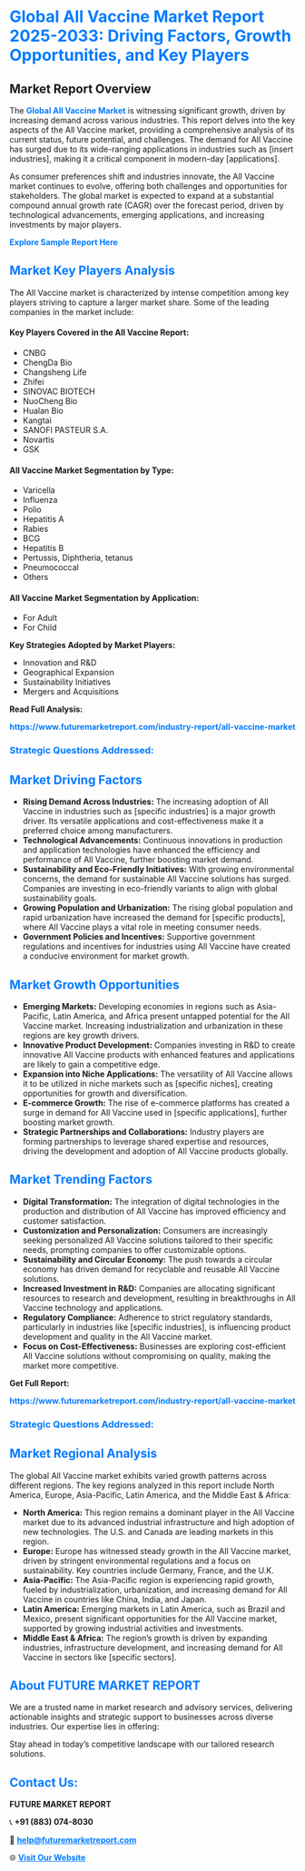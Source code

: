 <h1 style="color: #007BFF;">Global All Vaccine Market Report 2025-2033: Driving Factors, Growth Opportunities, and Key Players</h1>

<section id="overview">
<h2>Market Report Overview</h2>
<p>The <a href="https://www.futuremarketreport.com/industry-report/all-vaccine-market" style="color: #007BFF; text-decoration: none;"><strong>Global All Vaccine Market</strong></a> is witnessing significant growth, driven by increasing demand across various industries. This report delves into the key aspects of the All Vaccine market, providing a comprehensive analysis of its current status, future potential, and challenges. The demand for All Vaccine has surged due to its wide-ranging applications in industries such as [insert industries], making it a critical component in modern-day [applications].</p>
<p>As consumer preferences shift and industries innovate, the All Vaccine market continues to evolve, offering both challenges and opportunities for stakeholders. The global market is expected to expand at a substantial compound annual growth rate (CAGR) over the forecast period, driven by technological advancements, emerging applications, and increasing investments by major players.</p>
</section>

<section id="overview">
<p><a href="https://www.futuremarketreport.com/request-sample/reportId=96646" style="color: #007BFF; text-decoration: none;"><strong>Explore Sample Report Here</strong></a></p>
</section>

<section id="key-players">
<h2 style="color: #007BFF;">Market Key Players Analysis</h2>
<p>The All Vaccine market is characterized by intense competition among key players striving to capture a larger market share. Some of the leading companies in the market include:</p>
<h4>Key Players Covered in the All Vaccine Report:</h4>
<ul><li>CNBG</li><li>ChengDa Bio</li><li>Changsheng Life</li><li>Zhifei</li><li>SINOVAC BIOTECH</li><li>NuoCheng Bio</li><li>Hualan Bio</li><li>Kangtai</li><li>SANOFI PASTEUR S.A.</li><li>Novartis</li><li>GSK</li></ul>
<h4>All Vaccine Market Segmentation by Type:</h4>
<ul><li>Varicella</li><li>Influenza</li><li>Polio</li><li>Hepatitis A</li><li>Rabies</li><li>BCG</li><li>Hepatitis B</li><li>Pertussis, Diphtheria, tetanus</li><li>Pneumococcal</li><li>Others</li></ul>

<h4>All Vaccine Market Segmentation by Application:</h4>
<ul><li>For Adult</li><li>For Child</li></ul>
<p><strong>Key Strategies Adopted by Market Players:</strong></p>
<ul>
<li>Innovation and R&D</li>
<li>Geographical Expansion</li>
<li>Sustainability Initiatives</li>
<li>Mergers and Acquisitions</li>
</ul>
</section>

<section>
<p><strong>Read Full Analysis: </strong></p><a href="https://www.futuremarketreport.com/industry-report/all-vaccine-market" style="color: #007BFF; text-decoration: none;"><strong>https://www.futuremarketreport.com/industry-report/all-vaccine-market</strong></a>
<h3 style="color: #007BFF;">Strategic Questions Addressed:</h3>
</section>

<section id="driving-factors">
<h2 style="color: #007BFF;">Market Driving Factors</h2>
<ul>
<li><strong>Rising Demand Across Industries:</strong> The increasing adoption of All Vaccine in industries such as [specific industries] is a major growth driver. Its versatile applications and cost-effectiveness make it a preferred choice among manufacturers.</li>
<li><strong>Technological Advancements:</strong> Continuous innovations in production and application technologies have enhanced the efficiency and performance of All Vaccine, further boosting market demand.</li>
<li><strong>Sustainability and Eco-Friendly Initiatives:</strong> With growing environmental concerns, the demand for sustainable All Vaccine solutions has surged. Companies are investing in eco-friendly variants to align with global sustainability goals.</li>
<li><strong>Growing Population and Urbanization:</strong> The rising global population and rapid urbanization have increased the demand for [specific products], where All Vaccine plays a vital role in meeting consumer needs.</li>
<li><strong>Government Policies and Incentives:</strong> Supportive government regulations and incentives for industries using All Vaccine have created a conducive environment for market growth.</li>
</ul>
</section>

<section id="growth-opportunities">
<h2 style="color: #007BFF;">Market Growth Opportunities</h2>
<ul>
<li><strong>Emerging Markets:</strong> Developing economies in regions such as Asia-Pacific, Latin America, and Africa present untapped potential for the All Vaccine market. Increasing industrialization and urbanization in these regions are key growth drivers.</li>
<li><strong>Innovative Product Development:</strong> Companies investing in R&D to create innovative All Vaccine products with enhanced features and applications are likely to gain a competitive edge.</li>
<li><strong>Expansion into Niche Applications:</strong> The versatility of All Vaccine allows it to be utilized in niche markets such as [specific niches], creating opportunities for growth and diversification.</li>
<li><strong>E-commerce Growth:</strong> The rise of e-commerce platforms has created a surge in demand for All Vaccine used in [specific applications], further boosting market growth.</li>
<li><strong>Strategic Partnerships and Collaborations:</strong> Industry players are forming partnerships to leverage shared expertise and resources, driving the development and adoption of All Vaccine products globally.</li>
</ul>
</section>

<section id="trending-factors">
<h2 style="color: #007BFF;">Market Trending Factors</h2>
<ul>
<li><strong>Digital Transformation:</strong> The integration of digital technologies in the production and distribution of All Vaccine has improved efficiency and customer satisfaction.</li>
<li><strong>Customization and Personalization:</strong> Consumers are increasingly seeking personalized All Vaccine solutions tailored to their specific needs, prompting companies to offer customizable options.</li>
<li><strong>Sustainability and Circular Economy:</strong> The push towards a circular economy has driven demand for recyclable and reusable All Vaccine solutions.</li>
<li><strong>Increased Investment in R&D:</strong> Companies are allocating significant resources to research and development, resulting in breakthroughs in All Vaccine technology and applications.</li>
<li><strong>Regulatory Compliance:</strong> Adherence to strict regulatory standards, particularly in industries like [specific industries], is influencing product development and quality in the All Vaccine market.</li>
<li><strong>Focus on Cost-Effectiveness:</strong> Businesses are exploring cost-efficient All Vaccine solutions without compromising on quality, making the market more competitive.</li>
</ul>
</section>

<section>
<p><strong>Get Full Report: </strong></p><a href="https://www.futuremarketreport.com/industry-report/all-vaccine-market" style="color: #007BFF; text-decoration: none;"><strong>https://www.futuremarketreport.com/industry-report/all-vaccine-market</strong></a>
<h3 style="color: #007BFF;">Strategic Questions Addressed:</h3>
</section>


<section id="regional-analysis">
<h2 style="color: #007BFF;">Market Regional Analysis</h2>
<p>The global All Vaccine market exhibits varied growth patterns across different regions. The key regions analyzed in this report include North America, Europe, Asia-Pacific, Latin America, and the Middle East & Africa:</p>
<ul>
<li><strong>North America:</strong> This region remains a dominant player in the All Vaccine market due to its advanced industrial infrastructure and high adoption of new technologies. The U.S. and Canada are leading markets in this region.</li>
<li><strong>Europe:</strong> Europe has witnessed steady growth in the All Vaccine market, driven by stringent environmental regulations and a focus on sustainability. Key countries include Germany, France, and the U.K.</li>
<li><strong>Asia-Pacific:</strong> The Asia-Pacific region is experiencing rapid growth, fueled by industrialization, urbanization, and increasing demand for All Vaccine in countries like China, India, and Japan.</li>
<li><strong>Latin America:</strong> Emerging markets in Latin America, such as Brazil and Mexico, present significant opportunities for the All Vaccine market, supported by growing industrial activities and investments.</li>
<li><strong>Middle East & Africa:</strong> The region’s growth is driven by expanding industries, infrastructure development, and increasing demand for All Vaccine in sectors like [specific sectors].</li>
</ul>
</section>

<footer>
<h2 style="color: #007BFF;">About FUTURE MARKET REPORT</h2>
<p>We are a trusted name in market research and advisory services, delivering actionable insights and strategic support to businesses across diverse industries. Our expertise lies in offering:</p>

<p>Stay ahead in today’s competitive landscape with our tailored research solutions.</p>

<h2 style="color: #007BFF;">Contact Us:</h2>
<p><strong>FUTURE MARKET REPORT</strong></p>
<p>📞 <strong>+91 (883) 074-8030</strong></p>
<p>📧 <strong><a href="mailto:help@futuremarketreport.com" style="color: #007BFF;">help@futuremarketreport.com</a></strong></p>
<p>🌐 <strong><a href="https://www.futuremarketreport.com/" style="color: #007BFF;">Visit Our Website</a></strong></p>
</footer>